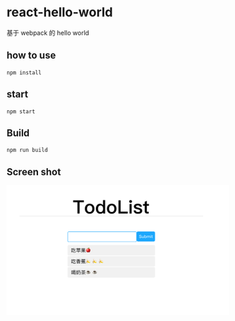 # react-hello-world
基于 webpack 的 hello world

## how to use
```
npm install
```

## start
```
npm start
```
## Build
```
npm run build
```

## Screen shot
![img](https://raw.githubusercontent.com/khno/react-comonent-todolist/master/screen-shot.png)
